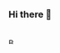 ### Hi there 👋

<!--
**Cyber2f08/Cyber2f08** is a ✨ _special_ ✨ repository because its `README.md` (this file) appears on your GitHub profile.

Here are some ideas to get you started:

- 🔭 I’m currently working on Python 
- 🌱 I’m currently learning Python, PHP, CSS
- 👯 I’m looking to collaborate on Python Programming Flask!
- 🤔 I’m looking for help with Python BEginners
- 💬 Ask me about animal
- 📫 How to reach me: Mars👀
- ⚡ Fun fact: Bird cannot fly without learning how to fly!
-->

<br/>
<a href="https://www.buymeacoffee.com/farizdotid" target="_blank"><img src="https://cdn.buymeacoffee.com/buttons/lato-black.png" alt="Buy Me A Coffee" style="height: 10px !important;width: 10px !important;" ></a>
<br/>
